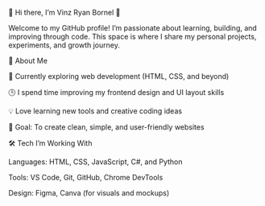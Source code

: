 🌟 Hi there, I’m Vinz Ryan Bornel 👋

Welcome to my GitHub profile!
I’m passionate about learning, building, and improving through code. This space is where I share my personal projects, experiments, and growth journey.

🧠 About Me

🌱 Currently exploring web development (HTML, CSS, and beyond)

🕒 I spend time improving my frontend design and UI layout skills

💡 Love learning new tools and creative coding ideas

🎯 Goal: To create clean, simple, and user-friendly websites

🛠️ Tech I’m Working With

Languages: HTML, CSS, JavaScript, C#, and Python

Tools: VS Code, Git, GitHub, Chrome DevTools

Design: Figma, Canva (for visuals and mockups)
